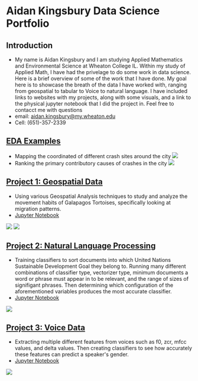 # Aidan Kingsbury Data Science Portfolio
## Introduction
* My name is Aidan Kingsbury and I am studying Applied Mathematics and Environmental Science at
 Wheaton College IL. Within my study of Applied Math, I have had the privelage
 to do some work in data science. Here is a brief overview of some of the 
 work that I have done. My goal here is to showcase the breath of the data I have
 worked with, ranging from geospatial to tabular to Voice to natural language. I have included
 links to websites with my projects, along with some visuals, and a link to the 
 physical jupyter notebook that I did the project in. Feel free to contacct me with
 questions 
* email: aidan.kingsbury@my.wheaton.edu
* Cell: (651)-357-2339

## [EDA Examples](https://Akingz123.github.io/Portfolio/EDA_493.html)
* Mapping the coordinated of different crash sites around the city
![](/crash_map.png)
* Ranking the primary contributory causes of crashes in the city
 ![](/crash_bars.png)






## [Project 1: Geospatial Data](https://Akingz123.github.io/Portfolio/Project_02.html)
* Using various Geospatial Analysis techniques to study and analyze the movement habits of
 Galapagos Tortoises, specifically looking at migration patterns.
* [Jupyter Notebook](https://github.com/Akingz123/Portfolio/blob/main/Project_02.ipynb)

![](/Tortoise_map.png)
![](/Lat_graph.png)

## [Project 2: Natural Language Processing](https://Akingz123.github.io/Portfolio/Project_03.html)
* Training classifiers to sort documents into which United Nations Sustainable Development Goal
they belong to. Running many different combinations of classifier type, vectorizer type, minimum documents
a word or phrase must appear in to be relevant, and the range of sizes of signifigant phrases. Then determining
which configuration of the aforementioned variables produces the most accurate classifier.
* [Jupyter Notebook](/Project_03.ipynb)

![](/nlp_output.png)

## [Project 3: Voice Data](https://Akingz123.github.io/Portfolio/HW_09.html)
* Extracting multiple different features from voices such as f0, zcr, mfcc values, and delta values. Then
 creating classifiers to see how accurately these features can predict a speaker's gender.
* [Jupyter Notebook](https://github.com/Akingz123/Portfolio/blob/main/Project_02.ipynb)

![](/classifier_table.png)
